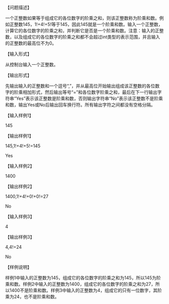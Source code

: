 【问题描述】



一个正整数如果等于组成它的各位数字的阶乘之和，则该正整数称为阶乘和数。例如正整数145，1!+4!+5!等于145，因此145就是一个阶乘和数。输入一个正整数，计算它的各位数字的阶乘之和，并判断它是否是一个阶乘和数。注意：输入的正整数，以及组成它的各位数字的阶乘之和都不会超过int类型的表示范围，并且输入的正整数的最高位不为0。



【输入形式】



从控制台输入一个正整数。



【输出形式】



先输出输入的正整数和一个逗号“,”，并从最高位开始输出组成该正整数的各位数字的阶乘相加形式，然后输出等号“=”和各位数字阶乘之和，最后在下一行输出字符串“Yes”表示该正整数是阶乘和数，否则输出字符串“No”表示该正整数不是阶乘和数，输出Yes或No后输出回车换行符。所有输出字符之间都没有空格分隔。



【输入样例1】



145



【输出样例1】



145,1!+4!+5!=145

Yes





【输入样例2】



1400



【输出样例2】



1400,1!+4!+0!+0!=27

No



【输入样例3】



4



【输出样例3】



4,4!=24

No



【样例说明】



样例1中输入的正整数为145，组成它的各位数字的阶乘之和为145，所以145为阶乘和数。样例2中输入的正整数为1400，组成它的各位数字的阶乘之和为27，所以1400不是阶乘和数。样例3中输入的正整数为4，组成它的只有一位数字，其阶乘为24，也不是阶乘和数。

